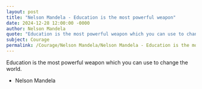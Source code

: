 ```yaml
---
layout: post
title: "Nelson Mandela - Education is the most powerful weapon"
date: 2024-12-28 12:00:00 -0000
author: Nelson Mandela
quote: "Education is the most powerful weapon which you can use to change the world."
subject: Courage
permalink: /Courage/Nelson Mandela/Nelson Mandela - Education is the most powerful weapon
---
```


Education is the most powerful weapon which you can use to change the world.

- Nelson Mandela
